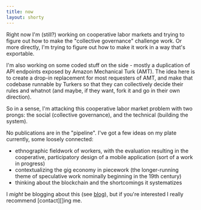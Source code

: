 ```yaml
---
title: now
layout: shorty
---
```



Right now I'm (still?) working on cooperative labor markets and trying to figure out how to make the "collective governance" challenge work.
Or more directly, I'm trying to figure out how to make it work in a way that's exportable.

I'm also working on some coded stuff on the side - mostly a duplication of API endpoints exposed by Amazon Mechanical Turk (AMT).
The idea here is to create a drop-in replacement for most requesters of AMT, and make that codebase runnable by Turkers so that they can collectively decide their rules and whatnot (and maybe, if they want, fork it and go in their own direction).

So in a sense, I'm attacking this cooperative labor market problem with two prongs:
the social (collective governance), and the technical (building the system).

No publications are in the "pipeline".
I've got a few ideas on my plate currently, some loosely connected:

- ethnographic fieldwork of workers, with the evaluation resulting in the cooperative, participatory design of a mobile application (sort of a work in progress)
- contextualizing the gig economy in piecework (the longer-running theme of speculative work nominally beginning in the 19th century)
- thinking about the blockchain and the shortcomings it systematizes

I *might* be blogging about this (see [blog][]), but if you're interested I really recommend [contact][]ing me.

[blog]: /blog